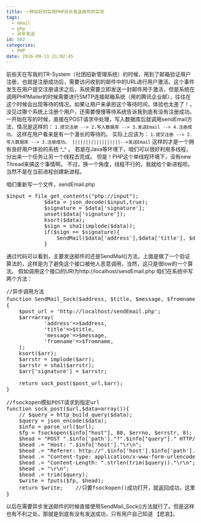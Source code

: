 ```yaml
---
title: 一种较好的实现PHP异步发送邮件的实现
tags:
  - email
  - php
  - 异步发送
id: 502
categories:
  - PHP
date: 2016-09-11 21:02:45
---
```


前些天在写我的TR-System（社团招新管理系统）的时候，用到了邮箱验证用户注册，也就是注册成功后，需要访问收到的邮件中的URL进行用户激活。这个事件发生在用户提交注册请求之后，系统需要立即发送一封邮件用于激活，但是系统在调用PHPMailer的时候需要进行SMTP连接邮箱系统（用的腾讯企业邮），往往在这个时候会出现等待的情况。如果让用户来承担这个等待时间，体验也太差了！，没见过哪个系统上注册个用户，还需要慢慢等待系统告诉我到底有没有注册成功。
一开始在写的时候，直接在POST请求中处理，写入数据库后就调用sendEmail方法，情况是这样的：
`1.提交注册 --> 2.写入数据库 --> 3.发送Email --> 4.注册成功。`
这样在用户看来是有一个漫长的等待的。
实际上应该为：
`
1.提交注册 --> 2.写入数据库 --> 3.注册成功。
||||||||||||||||||-->发送Email
`
这样的才是一个拥有良好用户体验的系统 ^_^ 。
若是在Java等环境下，咱们可以很好利用多线程，分出来一个任务让另一个线程去完成。
但是！PHP这个单线程环境下，没有new Thread来搞这个事情啊。 不过，换一个角度，线程不行的，我就给个新进程呗。当然不是在当前进程创建新进程。
<!--more-->

咱们重新写一个文件，sendEmail.php
<pre lang='php'>
$input = file_get_contents("php://input");
            $data = json_decode($input,true);
            $signature = $data['signature'];
            unset($data['signature']);
            ksort($data);
            $sign = sha1(implode($data));
            if($sign == $signature){
                SendMail($data['address'],$data['title'], $data['message'], $data['fromname']);
            }
</pre>
通过代码可以看到，主要发送邮件的还是SendMail()方法，上面是做了一个验证算法的，这样是为了避免这个接口被他人恶意调用，当然，这只是很low的一个算法。
假如调用这个接口的URI为http://localhost/sendEmail.php
咱们在系统中写两个方法：
<pre lang='php'>
//异步调用方法
function SendMail_Sock($address, $title, $message, $fromname = '滴水网')
{
    $post_url = 'http://localhost/sendEmail.php';
    $arr=array(
            'address'=>$address,
            'title'=>$title,
            'message'=>$message,
            'fromname'=>$fromname,
    );
    ksort($arr);
    $arrstr = implode($arr);
    $arrstr = sha1($arrstr);
    $arr['signature'] = $arrstr;

    return sock_post($post_url,$arr);
}

//fsockopen模拟POST请求到指定url
function sock_post($url,$data=array()){
    // $query = http_build_query($data);
    $query = json_encode($data);
    $info = parse_url($url);
    $fp = fsockopen($info["host"], 80, $errno, $errstr, 8);
    $head = "POST ".$info['path']."?".$info["query"]." HTTP/1.0\r\n";
    $head .= "Host: ".$info['host']."\r\n";
    $head .= "Referer: http://".$info['host'].$info['path']."\r\n";
    $head .= "Content-type: application/x-www-form-urlencoded\r\n";
    $head .= "Content-Length: ".strlen(trim($query))."\r\n";
    $head .= "\r\n";
    $head .= trim($query);
    $write = fputs($fp, $head);
    return $write;    //只要fsockopen()成功打开，就返回成功，这里发送数据后并不需要接收反馈，所以无需等待
}
</pre>

以后在需要异步发送邮件的时候直接使用SendMail_Sock()方法就行了。但是这样也有不利之处，那就是到底有没有发送成功，只有用户自己知道 【悲哀】。